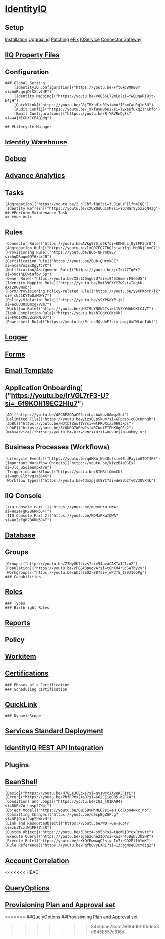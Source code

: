 # [IdentityIQ]("https://youtu.be/5xfPh3xOXhA?si=uUrDglkoR33QWRr9")

## Setup
[Installation](https://youtu.be/mYI_Iax_OMY?si=H-rMKK3SfGrepZzf)
[Upgrading]("https://youtu.be/af62rh4lf-0?si=YNb8q09-GWf8TX79")
[Patching]("https://youtu.be/7F_IP3P9gag?si=SktTsjK8kLdGmHsR")
[eFix]("https://youtu.be/ngC1d81hFD4?si=XnfIlSEqwbVfN95p")
[IQService]("https://youtu.be/UPmkNqsZdow?si=2eCaM4NpJwTqC1bh")
[Connector Gateway]("https://youtu.be/9EJ3nXq3Jpw?si=bhh7USZeuv8ow-3K")

## [IIQ Property Files]("https://youtu.be/zngeUNU9ekI?si=Hc6ljlH1JSfKJafB")

## Configuration
	### Global Setting
		[IdentityIQ Configuration]("https://youtu.be/Fft0kpBMKB0?si=hARzqojDfSXLvldE")
		[Identity Mapping]("https://youtu.be/V8U3SL72mLo?si=YwQUqWRj9jt-b4jH")
		[Quicklink]("https://youtu.be/98jTMXuHlu0?si=mufI3zmCauRq1e3U")
		[Audit Config]("https://youtu.be/_mkfWyRUbKI?si=l9xaKfDkqZThKkfo")
		[Email Configurations]("https://youtu.be/R-YRVRnDgSs?si=wAjrIGUXCCPAQQdq")
		
	## #Lifecycle Manager

## [Identity Warehouse]("https://youtu.be/UrYCIxFCYX8?si=kgWSjaYCOrV4-vB6")	

## [Debug]("https://youtu.be/d5_akkssuwk?si=Pky0IEVrYGIh18K-")

## [Advance Analytics]("https://youtu.be/2NIYeHjDKLM?si=1otOoMrvuA2Iwxgm")

## Tasks	
	[Aggregation]("https://youtu.be/2_gFCbf-fQ0?si=3LJiWLrFIlfnmIQE")	
	[Identity Refresh]("https://youtu.be/xXUZOdUuimM?si=YoCWGr9y5ziqN43g")
	## #Perform Maintenance Task
	## #Run Rule
	
## Rules
	[Connector Rule]("https://youtu.be/AVkg97S_d0k?si=KKMfuL_0ylFP3drU")
	[Aggregation Rule]("https://youtu.be/lxG07EQ7ThQ?si=nYfqj-MgRNjCmvC7")
	[Provisioning Rule]("https://youtu.be/BUb-QHrmk8E?si=hqDRoqm0OY6k4xJB")
	[Certification Rule]("https://youtu.be/BUb-QHrmk8E?si=ncsaYo3ZxQgytcYX")
	[Notification/Assignment Rule]("https://youtu.be/jcIk4l7Tq0Y?si=5UqIhECwiafbv_5p")
	[Owner Rule]("https://youtu.be/XSr0J0ngUzU?si=i945I6manrFSeeU5")
	[Identity Mapping Rule]("https://youtu.be/Bmi39GXYYZw?si=IgqkU-AXz2KG8Wob")
	[Form/Provisioning Policy-related Rule]("https://youtu.be/y9XPKoYP-jk?si=jcUJ1KYTwQxMDWr7")
	[Policy/Violation Rule]("https://youtu.be/y9XPKoYP-jk?si=ecCUU03Dmxg7Vvm7")
	[Workflow Rule]("https://youtu.be/gH3T9LYNGW4?si=L1VZsYWAhOXtCJVT")
	[Task Completion Rule]("https://youtu.be/bTOgrC0KcXk?si=FVO1RMEyZcnNNU0J")
	[Powershell Rule]("https://youtu.be/Pi-nsMQsUmE?si=-pegj0xCWtAcIWhf")

## [Logger]("https://youtu.be/mCAYomTBUp8?si=dScQAFLUDHtZKc52")

## [Forms]("https://youtu.be/_iK5UJGm9W8?si=21ae6CZJOXNhUKDF")

## [Email Template]("https://youtu.be/98jTMXuHlu0?si=mufI3zmCauRq1e3U")

## Application Onboarding]("https://youtu.be/IrVGL7rF3-U?si=_6f9KOH19EC2HIu7")	
	[AD]("https://youtu.be/dEGRE8ODaCE?si=LaLbwkbz8AmqzSuf")
	[Delimited File]("https://youtu.be/yizsQLpSkUo?si=GFpqab-cOOc0nhQb")
	[JDBC]("https://youtu.be/HJtbTZnuTIY?si=wtPRUXca3969JKps")
	[LDAP]("https://youtu.be/3f0KRO7WRhw?si=0ZWutEIEHKUgQRc2")
	[Webservice]("https://youtu.be/BItZdVNrXX0?si=REVBPjiLHHUbWy_9")
		
## Business Processes (Workflows)
	[Lifecycle Events]("https://youtu.be/qdMKo_We4Oc?si=01LdPxyioGTQTJFE")
	[Important Workflow Objects]("https://youtu.be/kIzzBAa0GEs?si=Jlc_u5qieumpxT7e")	
	[Triggering Workflows]("https://youtu.be/8IHRflQmmCU?si=WgMu1lbrvgJa564X")	
	[Workflow Types]("https://youtu.be/4dmzpjmC8YI?si=deEcb2fvQV30VX4L")
	
## IIQ Console
	[IIQ Console Part 1]("https://youtu.be/KDMxPXuIOWA?si=Wo2eFgR2B6RN5O4T")
	[IIQ Console Part 2]("https://youtu.be/KDMxPXuIOWA?si=Wo2eFgR2B6RN5O4T")

## [Database]("https://youtu.be/d1eFt-hHU3o?si=tzuUDJfM7Q6MOv_K")	
	
## Groups
	[Groups]("https://youtu.be/Z7NyGU7Livs?si=94avaCAKTaID7zn2")
	[Population]("https://youtu.be/rP8B43puovA?si=t8hXV4r8cSW7by2v")
	[Workgroups]("https://youtu.be/WhJalSOZ-88?si=_wP3T5_1z9J1CGPg")
	### Capabilities

## [Roles]("https://youtu.be/bRm_9LCV8hg?si=CwR-EDUh_JSVYF0X")
	### Types
	### Birthright Roles
	
## [Reports]("https://youtu.be/CJQJPFwoRHU?si=MsCXfO_eqbeF9RFi")
	
## Policy

## [Workitem]("https://youtu.be/q2U2b0o0b1E?si=NPX91elAzhBjJlWA")

## [Certifications]("https://youtu.be/WUZTVFwDA_k?si=I_2T9Oi2Xfqk5Uk2")	
	### Phases of a Certification
	### Scheduling Certification

## [QuickLink]("https://youtu.be/98jTMXuHlu0?si=mufI3zmCauRq1e3U")
	### DynamicScope
	
## [Services Standard Deployment]("https://youtu.be/0FyOApSSbZM?si=SrhctJs1HT6MVcyk")

## [IdentityIQ REST API Integration]("https://youtu.be/aJwBlzkN-Sw?si=7Cg4XAQyhyMTtW5f")

## Plugins
	
	
	
## [BeanShell]("https://youtu.be/NPkyzAqL9bU?si=7O6AJeje7ZBRaylu")
	[Basic]("https://youtu.be/H78Le3CEpxs?si=gvswYcJAyeKJR1rL")	
	[Error]("https://youtu.be/PbfRPmxJAa8?si=662EIigO05-K2Fk4")	
	[Conditions and Loops]("https://youtu.be/zU2_lO1KA94?si=8UEx7A_nnsp2ZMpj")
	[Object Model]("https://youtu.be/GLD5BvMhML0?si=eH_CdPXpo4wkx_no")
	[Committing Changes]("https://youtu.be/d9cpBgZGFcg?si=8Pj9jWi2wp2bWKxH")
	[Link and ResourceObject]("https://youtu.be/WOT-Ga-sCd4?si=zkiTczlW4FHfZsLR")	
	[Custom Object]("https://youtu.be/6Ebcz4-s95g?si=tQcWCj0YcxRryvtc")
	[Execute Query]("https://youtu.be/zgabzChe2IQ?si=KosFn45DgDv3USHP")
	[Execute Rule]("https://youtu.be/cKYQYPwmwgQ?si=-Ix7xg9O2FlIhYmK")
	[Rule Reference]("https://youtu.be/Pqfb0vyEXRI?si=133jgNse80cYd1g2")


## [Account Correlation]("https://youtu.be/p4HzMUgPRcs?si=aIC-ax9q2XNRGZQk")	

<<<<<<< HEAD
## [QueryOptions]("https://youtu.be/3GMHrQIdbjs?si=yTLb6ttVKVR3bwlc")
## [Provisioning Plan and Approval set]("https://youtu.be/PmeJZkCPjFs?si=lDTqnaPDQPePZwJU")
=======
##[QueryOptions]("https://youtu.be/3GMHrQIdbjs?si=yTLb6ttVKVR3bwlc")
##[Provisioning Plan and Approval set]("https://youtu.be/PmeJZkCPjFs?si=lDTqnaPDQPePZwJU")
>>>>>>> 84e5bae23dbf7e684db10f5deb3d845b557c816d
